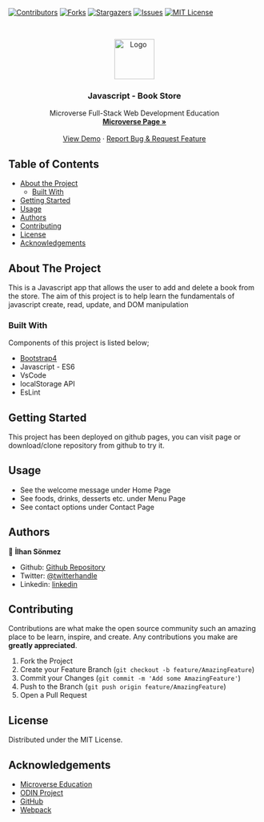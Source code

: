[![Contributors][contributors-shield]][contributors-url]
[![Forks][forks-shield]][forks-url]
[![Stargazers][stars-shield]][stars-url]
[![Issues][issues-shield]][issues-url]
[![MIT License][license-shield]][license-url]


<!-- PROJECT LOGO -->
<br />
<p align="center">
    <img src="https://course_report_production.s3.amazonaws.com/rich/rich_files/rich_files/5726/s300/icon-white-on-murple-copy.png" alt="Logo" width="80" height="80">
  </a>

  <h3 align="center">Javascript - Book Store</h3>

  <p align="center">
    Microverse Full-Stack Web Development Education
    <br />
    <a href="https://microverse.org/"><strong> Microverse Page »</strong></a>
    <br />
    <br />
    <a href="https://oloomoses.github.io/book-store/">View Demo</a>
    ·
    <a href="https://github.com/oloomoses/book-store/issues">Report Bug & Request Feature</a>
  </p>
</p>



<!-- TABLE OF CONTENTS -->
## Table of Contents

* [About the Project](#about-the-project)
  * [Built With](#built-with)
* [Getting Started](#getting-started)
* [Usage](#usage)
* [Authors](#authors)
* [Contributing](#contributing)
* [License](#license)
* [Acknowledgements](#acknowledgements)



<!-- ABOUT THE PROJECT -->
## About The Project

This is a Javascript app that allows the user to add and delete a book from the store. The aim of this project is to help learn the fundamentals of javascript create, read, update, and DOM manipulation

### Built With
Components of this project is listed below;

* [Bootstrap4](https://getbootstrap.com)
* Javascript - ES6
* VsCode
* localStorage API
* EsLint



<!-- GETTING STARTED -->
## Getting Started

This project has been deployed on github pages, you can visit page or download/clone
repository from github to try it.


<!-- USAGE EXAMPLES -->
## Usage

* See the welcome message under Home Page
* See foods, drinks, desserts etc. under Menu Page
* See contact options under Contact Page

## Authors

👤 **İlhan Sönmez**

- Github: [Github Repository](https://github.com/300ms)
- Twitter: [@twitterhandle](https://twitter.com/cse_Han)
- Linkedin: [linkedin](https://www.linkedin.com/in/ilhan-s%C3%B6nmez/)

<!-- CONTRIBUTING -->
## Contributing

Contributions are what make the open source community such an amazing place to be learn, inspire, and create. Any contributions you make are **greatly appreciated**.

1. Fork the Project
2. Create your Feature Branch (`git checkout -b feature/AmazingFeature`)
3. Commit your Changes (`git commit -m 'Add some AmazingFeature'`)
4. Push to the Branch (`git push origin feature/AmazingFeature`)
5. Open a Pull Request



<!-- LICENSE -->
## License

Distributed under the MIT License.


<!-- ACKNOWLEDGEMENTS -->
## Acknowledgements
* [Microverse Education](https://microverse.org)
* [ODIN Project](https://www.theodinproject.com/)
* [GitHub](https://github.com/)
* [Webpack](https://webpack.js.org/)



<!-- MARKDOWN LINKS & IMAGES -->
<!-- https://www.markdownguide.org/basic-syntax/#reference-style-links -->
[contributors-shield]: https://img.shields.io/github/contributors-anon/300ms/rails-capstone-project?color=1
[contributors-url]: https://github.com/300ms/Restaurant-Page/graphs/contributors
[forks-shield]: https://img.shields.io/github/forks/300ms/rails-capstone-project
[forks-url]: https://github.com/300ms/Restaurant-Page/network/members
[stars-shield]: https://img.shields.io/github/stars/300ms/rails-capstone-project
[stars-url]: https://github.com/300ms/Restaurant-Page/stargazers
[issues-shield]: https://img.shields.io/github/issues/300ms/rails-capstone-project
[issues-url]: https://github.com/300ms/Restaurant-Page/issues
[license-shield]: https://img.shields.io/github/license/300ms/rails-capstone-project
[license-url]: https://github.com/300ms/Restaurant-Page/blob/feature/LICENSE
[product-screenshot]: images/screenshot.png
